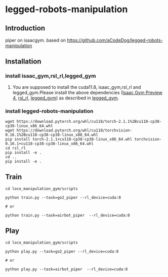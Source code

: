 # legged-robots-manipulation
## Introduction
piper on isaacgym. based on https://github.com/aCodeDog/legged-robots-manipulation

## Installation

### install isaac_gym,rsl_rl,legged_gym

1. You are supposed to install the cuda11.8, isaac_gym,rsl_rl and legged_gym.Please install the above dependencies ([Isaac Gym Preview 4](https://developer.nvidia.com/isaac-gym), [rsl_rl](https://github.com/leggedrobotics/rsl_rl), [legged_gym](https://github.com/leggedrobotics/legged_gym/tree/master)) as described in [legged_gym](https://github.com/leggedrobotics/legged_gym/tree/master).




### install legged-robots-manipulation


```
wget https://download.pytorch.org/whl/cu118/torch-2.1.1%2Bcu118-cp38-cp38-linux_x86_64.whl
wget https://download.pytorch.org/whl/cu118/torchvision-0.16.1%2Bcu118-cp38-cp38-linux_x86_64.whl
pip install torch-2.1.1+cu118-cp38-cp38-linux_x86_64.whl torchvision-0.16.1+cu118-cp38-cp38-linux_x86_64.whl
cd rsl_rl
pip install -e .
cd ..
pip install -e .
```


## Train
```
cd loco_manipulation_gym/scripts

python train.py --task=go2_piper --rl_device=cuda:0

# or

python train.py --task=airbot_piper  --rl_device=cuda:0 
```

## Play
```
cd loco_manipulation_gym/scripts

python play.py --task=go2_piper --rl_device=cuda:0

# or

python play.py --task=airbot_piper  --rl_device=cuda:0 
```
